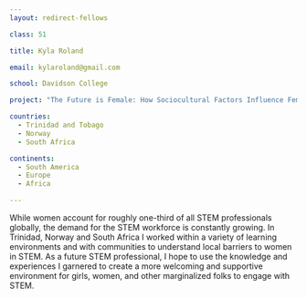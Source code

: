 ```yaml
---
layout: redirect-fellows

class: 51

title: Kyla Roland

email: kylaroland@gmail.com

school: Davidson College

project: "The Future is Female: How Sociocultural Factors Influence Female Participation in STEM"

countries:
  - Trinidad and Tobago
  - Norway
  - South Africa

continents:
  - South America
  - Europe
  - Africa

---
```


While women account for roughly one-third of all STEM professionals globally, the demand for the STEM workforce is constantly growing. In Trinidad, Norway and South Africa I worked within a variety of learning environments and with communities to understand local barriers to women in STEM. As a future STEM professional, I hope to use the knowledge and experiences I garnered to create a more welcoming and supportive environment for girls, women, and other marginalized folks to engage with STEM. 